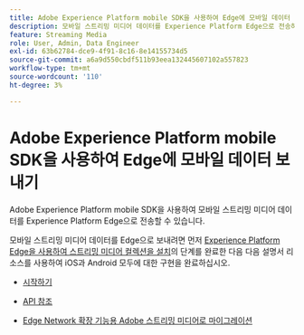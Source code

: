 ```yaml
---
title: Adobe Experience Platform mobile SDK을 사용하여 Edge에 모바일 데이터 보내기
description: 모바일 스트리밍 미디어 데이터를 Experience Platform Edge으로 전송하는 방법에 대해 알아봅니다.
feature: Streaming Media
role: User, Admin, Data Engineer
exl-id: 63b62784-dce9-4f91-8c16-8e14155734d5
source-git-commit: a6a9d550cbdf511b93eea132445607102a557823
workflow-type: tm+mt
source-wordcount: '110'
ht-degree: 3%

---
```


# Adobe Experience Platform mobile SDK을 사용하여 Edge에 모바일 데이터 보내기

Adobe Experience Platform mobile SDK을 사용하여 모바일 스트리밍 미디어 데이터를 Experience Platform Edge으로 전송할 수 있습니다.

모바일 스트리밍 미디어 데이터를 Edge으로 보내려면 먼저 [Experience Platform Edge을 사용하여 스트리밍 미디어 컬렉션을 설치](/help/implementation/edge/implementation-edge.md)의 단계를 완료한 다음 다음 설명서 리소스를 사용하여 iOS과 Android 모두에 대한 구현을 완료하십시오.

* [시작하기](https://developer.adobe.com/client-sdks/documentation/media-for-edge-network/)

* [API 참조](https://developer.adobe.com/client-sdks/documentation/media-for-edge-network/api-reference/)

* [Edge Network 확장 기능용 Adobe 스트리밍 미디어로 마이그레이션](https://developer.adobe.com/client-sdks/documentation/adobe-media-analytics/migration-guide/)
